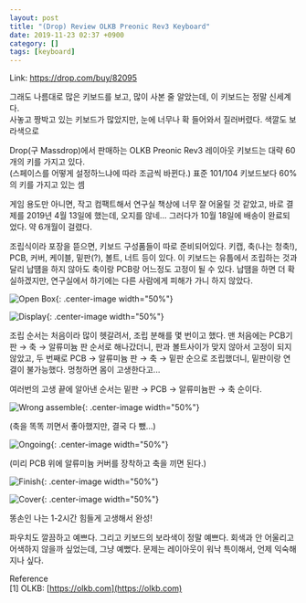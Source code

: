 ```yaml
---
layout: post
title: "(Drop) Review OLKB Preonic Rev3 Keyboard"
date: 2019-11-23 02:37 +0900
category: []
tags: [keyboard]
---
```


Link: https://drop.com/buy/82095

그래도 나름대로 많은 키보드를 보고, 많이 사본 줄 알았는데, 이 키보드는 정말 신세계다.  
사놓고 짱박고 있는 키보드가 많았지만, 눈에 너무나 확 들어와서 질러버렸다. 색깔도 보라색으로  
  
Drop(구 Massdrop)에서 판매하는 OLKB Preonic Rev3 레이아웃 키보드는 대략 60개의 키를 가지고 있다.  
(스페이스를 어떻게 설정하느냐에 따라 조금씩 바뀐다.) 표준 101/104 키보드보다 60%의 키를 가지고 있는 셈

게임 용도만 아니면, 작고 컴팩트해서 연구실 책상에 너무 잘 어울릴 것 같았고, 바로 결제를 2019년 4월 13일에 했는데, 오지를 않네...
그러다가 10월 18일에 배송이 완료되었다. 약 6개월이 걸렸다.

조립식이라 포장을 뜯으면, 키보드 구성품들이 따로 준비되어있다. 키캡, 축(나는 청축!), PCB, 커버, 케이블, 밑판(?), 볼트, 너트 등이 있다. 이 키보드는 유툽에서 조립하는 것과 달리 납떔을 하지 않아도 축이랑 PCB랑 어느정도 고정이 될 수 있다. 납땜을 하면 더 확실하겠지만, 연구실에서 하기에는 다른 사람에게 피해가 가니 하지 않았다.

![Open Box](/assets/preonic/preonic1.jpg){: .center-image width="50%"}

![Display](/assets/preonic/preonic2.jpg){: .center-image width="50%"}

조립 순서는 처음이라 많이 헷갈려서, 조립 분해를 몇 번이고 했다.
맨 처음에는 PCB기판 → 축 → 알류미늄 판 순서로 해나갔더니, 판과 볼트사이가 맞지 않아서 고정이 되지 않았고, 
두 번째로 PCB → 알류미늄 판 → 축 → 밑판 순으로 조립했더니, 밑판이랑 연결이 불가능했다.
멍청하면 몸이 고생한다고...

여러번의 고생 끝에 알아낸 순서는
밑판 → PCB → 알류미늄판 → 축 순이다.

![Wrong assemble](/assets/preonic/preonic3.jpg){: .center-image width="50%"}

(축을 똑똑 끼면서 좋아했지만, 결국 다 뺐...)

![Ongoing](/assets/preonic/preonic4.jpg){: .center-image width="50%"}

(미리 PCB 위에 알류미늄 커버를 장착하고 축을 끼면 된다.)

![Finish](/assets/preonic/preonic5.jpg){: .center-image width="50%"}

![Cover](/assets/preonic/preonic6.jpg){: .center-image width="50%"}

똥손인 나는 1-2시간 힘들게 고생해서 완성!


파우치도 깔끔하고 예쁘다. 그리고 키보드의 보라색이 정말 예쁘다. 회색과 안 어울리고 어색하지 않을까 싶었는데, 그냥 예뻤다. 문제는 레이아웃이 워낙 특이해서, 언제 익숙해지나 싶다.

Reference  
[1] OLKB: [https://olkb.com](https://olkb.com)
